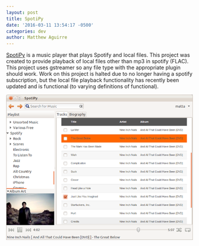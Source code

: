 ```yaml
---
layout: post
title: SpotiPy
date: '2016-03-11 13:54:17 -0500'
categories: dev
author: Matthew Aguirre
---
```


[SpotiPy](https://github.com/ZenHarbinger/spotipy) is a music player that plays Spotify and local files.  This project was created to provide playback of local files other than mp3 in spotify (FLAC).  This project uses gstreamer so any file type with the appropriate plugin should work.  Work on this project is halted due to no longer having a spotify subscription, but the local file playback functionality has recently been updated and is functional (to varying definitions of functional).  

![](/tros-images/spotipy-screen.png)
